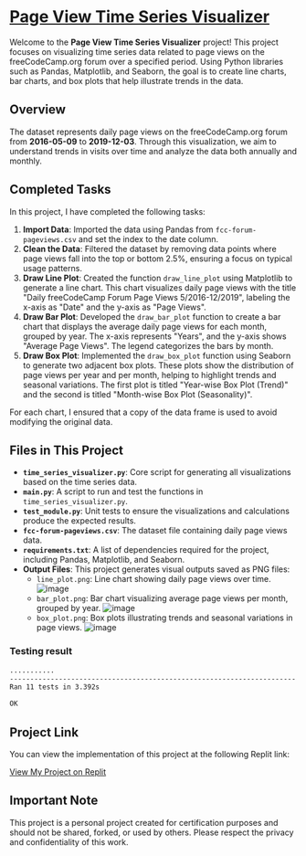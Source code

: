 # [Page View Time Series Visualizer](https://www.freecodecamp.org/learn/data-analysis-with-python/data-analysis-with-python-projects/page-view-time-series-visualizer)

Welcome to the **Page View Time Series Visualizer** project! This project focuses on visualizing time series data related to page views on the freeCodeCamp.org forum over a specified period. Using Python libraries such as Pandas, Matplotlib, and Seaborn, the goal is to create line charts, bar charts, and box plots that help illustrate trends in the data.

## Overview

The dataset represents daily page views on the freeCodeCamp.org forum from **2016-05-09** to **2019-12-03**. Through this visualization, we aim to understand trends in visits over time and analyze the data both annually and monthly.

## Completed Tasks

In this project, I have completed the following tasks:

1. **Import Data**: Imported the data using Pandas from `fcc-forum-pageviews.csv` and set the index to the date column.
2. **Clean the Data**: Filtered the dataset by removing data points where page views fall into the top or bottom 2.5%, ensuring a focus on typical usage patterns.
3. **Draw Line Plot**: Created the function `draw_line_plot` using Matplotlib to generate a line chart. This chart visualizes daily page views with the title "Daily freeCodeCamp Forum Page Views 5/2016-12/2019", labeling the x-axis as "Date" and the y-axis as "Page Views".
4. **Draw Bar Plot**: Developed the `draw_bar_plot` function to create a bar chart that displays the average daily page views for each month, grouped by year. The x-axis represents "Years", and the y-axis shows "Average Page Views". The legend categorizes the bars by month.
5. **Draw Box Plot**: Implemented the `draw_box_plot` function using Seaborn to generate two adjacent box plots. These plots show the distribution of page views per year and per month, helping to highlight trends and seasonal variations. The first plot is titled "Year-wise Box Plot (Trend)" and the second is titled "Month-wise Box Plot (Seasonality)".

For each chart, I ensured that a copy of the data frame is used to avoid modifying the original data.

## Files in This Project

- **`time_series_visualizer.py`**: Core script for generating all visualizations based on the time series data.
- **`main.py`**: A script to run and test the functions in `time_series_visualizer.py`.
- **`test_module.py`**: Unit tests to ensure the visualizations and calculations produce the expected results.
- **`fcc-forum-pageviews.csv`**: The dataset file containing daily page views data.
- **`requirements.txt`**: A list of dependencies required for the project, including Pandas, Matplotlib, and Seaborn.
- **Output Files**: This project generates visual outputs saved as PNG files:
  - `line_plot.png`: Line chart showing daily page views over time.
    ![image](https://github.com/user-attachments/assets/67c71a4f-8f2b-4890-9a52-3e804814d513)
  - `bar_plot.png`: Bar chart visualizing average page views per month, grouped by year.
    ![image](https://github.com/user-attachments/assets/dbd0076c-0957-452f-a8fd-8d33ae5f2037)
  - `box_plot.png`: Box plots illustrating trends and seasonal variations in page views.
    ![image](https://github.com/user-attachments/assets/affd2d2c-59f7-43e7-b2fb-c094861c63e5)

### Testing result
```bash
...........
----------------------------------------------------------------------
Ran 11 tests in 3.392s

OK
```

## Project Link

You can view the implementation of this project at the following Replit link:

[View My Project on Replit](https://replit.com/@fxrdhann/Page-View-Time-Series-Visualizer?v=1)

## Important Note

This project is a personal project created for certification purposes and should not be shared, forked, or used by others. Please respect the privacy and confidentiality of this work.
